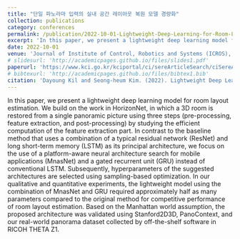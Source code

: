 ```yaml
---
title: "단일 파노라마 입력의 실내 공간 레이아웃 복원 모델 경량화"
collection: publications
category: conferences
permalink: /publication/2022-10-01-Lightweight-Deep-Learning-for-Room-Layout-Estimation
excerpt: 'In this paper, we present a lightweight deep learning model for room layout estimation. In contrast to the baseline method that uses a combination of a typical residual network (ResNet) and long short-term memory (LSTM) as its principal architecture, we focus on the use of a platform-aware neural architecture search for mobile applications (MnasNet) and a gated recurrent unit (GRU) instead of conventional LSTM.'
date: 2022-10-01
venue: 'Journal of Institute of Control, Robotics and Systems (ICROS), (KCI, SCOPUS), 2022'
# slidesurl: 'http://academicpages.github.io/files/slides1.pdf'
paperurl: 'https://www.kci.go.kr/kciportal/ci/sereArticleSearch/ciSereArtiView.kci?sereArticleSearchBean.artiId=ART002884719'
# bibtexurl: 'http://academicpages.github.io/files/bibtex1.bib'
citation: 'Dayoung Kil and Seong-heum Kim. (2022). Lightweight Deep Learning for Room Layout Estimation with a Single Panoramic Image. Journal of Institute of Control, Robotics and Systems, 28(10), 868-873.'
---
```

In this paper, we present a lightweight deep learning model for room layout estimation. We build on the work in HorizonNet, in which a 3D room is restored from a single panoramic picture using three steps (pre-processing, feature extraction, and post-processing) by studying the efficient computation of the feature extraction part. In contrast to the baseline method that uses a combination of a typical residual network (ResNet) and long short-term memory (LSTM) as its principal architecture, we focus on the use of a platform-aware neural architecture search for mobile applications (MnasNet) and a gated recurrent unit (GRU) instead of conventional LSTM. Subsequently, hyperparameters of the suggested architectures are selected using sampling-based optimization. In our qualitative and quantitative experiments, the lightweight model using the combination of MnasNet and GRU required approximately half as many parameters compared to the original method for competitive performance of room layout estimation. Based on the Manhattan world assumption, the proposed architecture was validated using Stanford2D3D, PanoContext, and our real-world panorama dataset collected by off-the-shelf software in RICOH THETA Z1.


